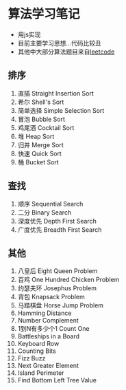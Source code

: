 # 算法学习笔记

* 用js实现
* 目前主要学习思想...代码比较丑
* 其他中大部分算法题目来自[leetcode](https://leetcode.com/problemset/algorithms/)

## 排序

1. 直插 Straight Insertion Sort
2. 希尔 Shell's Sort
3. 简单选择 Simple Selection Sort
4. 冒泡 Bubble Sort
5. 鸡尾酒 Cocktail Sort
6. 堆 Heap Sort
7. 归并 Merge Sort
8. 快速 Quick Sort
9. 桶 Bucket Sort

## 查找

1. 顺序 Sequential Search
2. 二分 Binary Search
3. 深度优先 Depth First Search
4. 广度优先 Breadth First Search

## 其他

1. 八皇后 Eight Queen Problem
2. 百鸡 One Hundred Chicken Problem
3. 约瑟夫环 Josephus Problem
4. 背包 Knapsack Problem
5. 马踏棋盘 Horse Jump Problem 
6. Hamming Distance
7. Number Complement
8. 1到N有多少个1 Count One
9. Battleships in a Board
10. Keyboard Row
11. Counting Bits
12. Fizz Buzz
13. Next Greater Element
14. Island Perimeter
15. Find Bottom Left Tree Value
